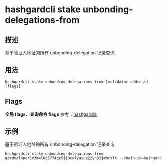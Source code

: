 # hashgardcli stake unbonding-delegations-from

## 描述

基于验证人地址的所有 unbonding-delegation 记录查询

## 用法

```
hashgardcli stake unbonding-delegations-from [validator-address] [flags]
```

## Flags

**全局 flags、查询命令 flags** 参考：[hashgardcli](../README.md)

## 示例

基于验证人地址的所有 unbonding-delegation 记录查询

```
hashgardcli stake unbonding-delegations-from gardvaloper1m3m4l6g5774qe5jj8cwlyasue22yh32jmhrxfx --chain-id=hashgard
```
